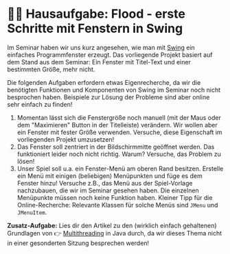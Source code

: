 # 👩‍💻 Hausaufgabe: Flood - erste Schritte mit Fenstern in Swing

Im Seminar haben wir uns kurz angesehen, wie man mit [Swing](https://en.wikipedia.org/wiki/Swing_(Java)) ein einfaches Programmfenster erzeugt. Das vorliegende Projekt basiert auf dem Stand aus dem Seminar: Ein Fenster mit Titel-Text und einer bestimmten Größe, mehr nicht.

Die folgenden Aufgaben erfordern etwas Eigenrecherche, da wir die benötigten Funktionen und Komponenten von Swing im Seminar noch nicht besprochen haben. Beispiele zur Lösung der Probleme sind aber online sehr einfach zu finden!

1. Momentan lässt sich die Fenstergröße noch manuell (mit der Maus oder dem "Maximieren" Button in der Titelleiste) verändern. Wir wollen aber ein Fenster mit fester Größe verwenden. Versuche, diese Eigenschaft im vorliegenden Projekt umzusetzen!
2. Das Fenster soll zentriert in der Bildschirmmitte geöffnet werden. Das funktioniert leider noch nicht richtig. Warum? Versuche, das Problem zu lösen!
3. Unser Spiel soll u.a. ein Fenster-Menü am oberen Rand besitzen. Erstelle ein Menü mit einigen (beliebigen) Menüpunkten und füge es dem Fenster hinzu! Versuche z.B., das Menü aus der Spiel-Vorlage nachzubauen, die wir im Seminar gesehen haben. Die einzelnen Menüpunkte müssen noch keine Funktion haben. Kleiner Tipp für die Online-Recherche: Relevante Klassen für solche Menüs sind `JMenu` und `JMenuItem`.

**Zusatz-Aufgabe:** Lies dir den Artikel zu den (wirklich einfach gehaltenen) Grundlagen von 👉 [Multithreading](https://dh-cologne.github.io/java-wegweiser/articles/Multithreading.html) in Java durch, da wir dieses Thema nicht in einer gesonderten Sitzung besprechen werden!